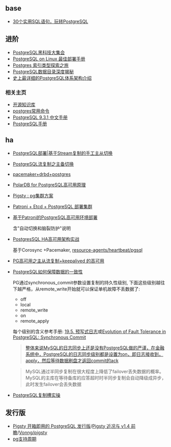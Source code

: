 ## base
- [30个实用SQL语句，玩转PostgreSQL](https://mp.weixin.qq.com/s?__biz=Mzg3MjA5OTkzMw==&mid=2247484562&idx=1&sn=6774d5e3131fbc74a4f2ed9df03ca5fd)

## 进阶
- [PostgreSQL黑科技大集会](https://yq.aliyun.com/articles/2727)
- [PostgreSQL on Linux 最佳部署手册](http://mp.weixin.qq.com/s/FR65pyRmpEFFVvoJ28uBUg)
- [Postgres 索引类型探索之旅](https://linux.cn/article-9035-1.html)
- [PostgreSQL数据目录深度揭秘](https://www.tuicool.com/articles/aiYZny6)
- [史上最详细的PostgreSQL体系架构介绍](https://cloud.tencent.com/developer/article/1873795)

### 相关主页

- [开源知识库](http://code.csdn.net/openkb/p-PostgreSQL)
- [postgres常用命令](http://developer.51cto.com/art/201401/426180.htm)
- [PostgreSQL 9.3.1 中文手册](http://www.postgres.cn/docs/9.3/index.html)
- [PostgreSQL手册](http://pgsqlcn.com)

## ha
- [PostgreSQL部署|基于Stream复制的手工主从切换](https://www.modb.pro/db/404682)
- [PostgreSQL流复制之主备切换](https://www.modb.pro/db/235078)
- [pacemaker+drbd+postgres](https://www.insight-ltd.co.jp/tech_blog/postgresql/440/)
- [PolarDB for PostgreSQL高可用原理](https://developer.aliyun.com/article/789048)
- [Pigsty : pg集群方案](https://www.oschina.net/news/197066/pigsty-1-5-released)
- [Patroni + Etcd + PostgreSQL 部署集群](https://www.modb.pro/db/107608)
- [基于Patroni的PostgreSQL高可用环境部署](https://developer.aliyun.com/article/775029)

	含"自动切换和脑裂防护"说明
- [PostgresSQL HA高可用架构实战](https://blog.51cto.com/u_14977574/2548233)

	基于Corosync +Pacemaker, [resource-agents/heartbeat/pgsql](https://github.com/ClusterLabs/resource-agents/blob/main/heartbeat/pgsql)
- [PG高可用之主从流复制+keepalived 的高可用](https://bbs.huaweicloud.com/blogs/330678)
- [PostgreSQL如何保障数据的一致性](https://chenhuajun.github.io/2017/09/02/PostgreSQL%E5%A6%82%E4%BD%95%E4%BF%9D%E9%9A%9C%E6%95%B0%E6%8D%AE%E7%9A%84%E4%B8%80%E8%87%B4%E6%80%A7.html)

	PG通过synchronous_commit参数设置复制的持久性级别, 下面这些级别越往下越严格，从remote_write开始就可以保证单机故障不丢数据了:
    - off
    - local
    - remote_write
    - on
    - remote_apply

	每个级别的含义参考手册: [19.5. 预写式日志](ttp://www.postgres.cn/docs/9.6/runtime-config-wal.html#RUNTIME-CONFIG-WAL-SETTINGS)或[Evolution of Fault Tolerance in PostgreSQL: Synchronous Commit](https://www.2ndquadrant.com/en/blog/evolution-fault-tolerance-postgresql-synchronous-commit/)

	> [整体来说MySQL的日志同步上还是没有PostgreSQL做的严谨，在金融系统中，PostgreSQL的日志同步级别都是设置为on，即日志接收到，apply，然后等待数据刷盘才返回commit的ack](https://www.cnblogs.com/kuang17/p/11331969.html)

	> MySQL通过半同步复制在很大程度上降低了failover丢失数据的概率。MySQL的主库在等待备库的应答超时时半同步复制会自动降级成异步，此时发生failover会丢失数据
- [PostgreSQL复制槽实操](https://www.modb.pro/db/29737)

## 发行版
- [Pigsty 开箱即用的 PostgreSQL 发行版](https://www.oschina.net/p/pigsty)/[Pigsty 近况与 v1.4 前瞻](https://www.oschina.net/news/184665)/[Vonng/pigsty](https://github.com/Vonng/pigsty)
- [pg支持周期](https://www.postgresql.org/support/versioning/)
